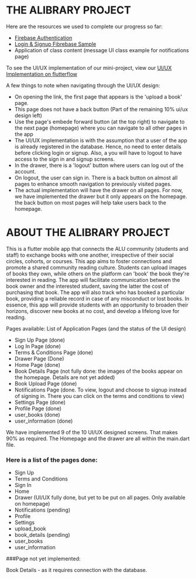 # THE ALIBRARY PROJECT

Here are the resources we used to complete our progress so far:

- [Firebase Authentication](https://youtu.be/4vKiJZNPhss)
- [Login & Signup Fibrebase Sample](https://github.com/Kavit900/flutter_login_signup_firebase)
- Application of class content (message UI class example for notifications page)


To see the UI/UX implementation of our mini-project, view our [UI/UX Implementation on flutterflow](https://app.flutterflow.io/share/mob-dev2-ft2lj0)

A few things to note when navigating through the UI/UX design:
- On opening the link, the first page that appears is the 'upload a book' page.
- This page does not have a back button (Part of the remaining 10% ui/ux design left)
- Use the page's embede forward button (at the top right) to navigate to the next page (homepage) where you can navigate to all other pages in the app
- The UI/UX implementation is with the assumption that a user of the app is already registered in the database. Hence, no need to enter details before clicking login or signup. Also, a you will have to logout to have access to the sign in and signup screens.
- In the drawer, there is a 'logout' button where users can log out of the account.
- On logout, the user can sign in. There is a back button on almost all pages to enhance smooth navigation to previously visited pages.
- The actual implementation will have the drawer on all pages. For now, we have implemented the drawer but it only appears on the homepage. the back button on most pages will help take users back to the homepage.

# ABOUT THE ALIBRARY PROJECT
This is a flutter mobile app that connects the ALU community (students and staff) to exchange books with one another, irrespective of their social circles, cohorts, or courses. This app aims to foster connections and promote a shared community reading culture. Students can upload images of books they own, while others on the platform can 'book' the book they're interested in reading. The app will facilitate communication between the book owner and the interested student, saving the latter the cost of purchasing that book. The app will also track who has booked a particular book, providing a reliable record in case of any misconduct or lost books. In essence, this app will provide students with an opportunity to broaden their horizons, discover new books at no cost, and develop a lifelong love for reading.

Pages available:
List of Application Pages (and the status of the UI design)

- Sign Up Page (done)
- Log In Page (done)
- Terms & Conditions Page (done)
- Drawer Page (Done)
- Home Page (done)
- Book Details Page (not fully done: the images of the books appear on the homepage. Details are not yet added)
- Book Upload Page (done)
- Notifications Page (done. To view, logout and choose to signup instead of signing in. There you can click on the terms and conditions to view)
- Settings Page (done)
- Profile Page (done)
- user_books  (done)
- user_information (done)

We have implemented 9 of the 10 UI/UX designed screens. That makes 90% as required. The Homepage and the drawer are all within the main.dart file.

### Here is a list of the pages done:
- Sign Up
- Terms and Conditions
- Sign In
- Home
- Drawer (UI/UX fully done, but yet to be put on all pages. Only available on homepage)
- Notifications (pending)
- Profile 
- Settings
- upload_book
- book_details (pending)
- user_books
- user_information

###Page not yet implemented:

Book Details - as it requires connection with the database.
